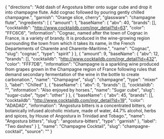 {
    "directions": "Add dash of Angostura bitter onto sugar cube and drop it into champagne flute. Add cognac followed by pouring gently chilled champagne.",
    "garnish": "Orange slice, cherry",
    "glassware": "champagne flute",
    "ingredients": [
        {
            "amount": 1,
            "baseName": {
                "abv": 40,
                "brands": [],
                "cocktaildb": "http://www.cocktaildb.com/ingr_detail?id=63",
                "color": "FFC6C6",
                "information": "Cognac, named after the town of Cognac in France, is a variety of  brandy. It is produced in the wine-growing region surrounding the town from which it takes its name, in the French Departements of Charente and Charente-Maritime.",
                "name": "Cognac",
                "slug": "cognac",
                "type": "spirit"
            }
        },
        {
            "amount": 9,
            "baseName": {
                "abv": 12,
                "brands": [],
                "cocktaildb": "http://www.cocktaildb.com/ingr_detail?id=432",
                "color": "FFF7DB",
                "information": "Champagne is a sparkling wine produced from grapes grown in the Champagne region of France following rules that demand secondary fermentation of the wine in the bottle to create carbonation.",
                "name": "Champagne",
                "slug": "champagne",
                "type": "mixer"
            },
            "label": "Chilled"
        },
        {
            "baseName": {
                "abv": 0,
                "brands": [],
                "cocktaildb": "",
                "information": "Also enjoyed by horses.",
                "name": "Sugar cube",
                "slug": "sugar-cube",
                "type": "other"
            }
        },
        {
            "baseName": {
                "abv": 45,
                "brands": [],
                "cocktaildb": "http://www.cocktaildb.com/ingr_detail?id=19",
                "color": "ADADAD",
                "information": "Angostura bitters is a concentrated bitters, or botanically infused alcoholic mixture, made of water, 44.7% alcohol, herbs and spices, by House of Angostura in Trinidad and Tobago.",
                "name": "Angostura bitters",
                "slug": "angostura-bitters",
                "type": "garnish"
            },
            "label": "Two dashes"
        }
    ],
    "name": "Champagne Cocktail",
    "slug": "champagne-cocktail",
    "source": ""
}